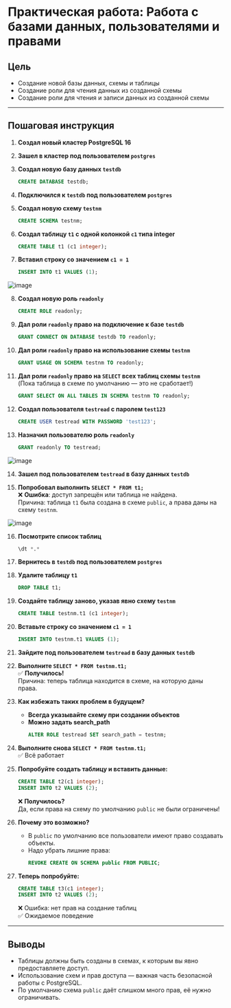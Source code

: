 # Практическая работа: Работа с базами данных, пользователями и правами

## Цель
- Создание новой базы данных, схемы и таблицы
- Создание роли для чтения данных из созданной схемы
- Создание роли для чтения и записи данных из созданной схемы

---

## Пошаговая инструкция

1. **Создал новый кластер PostgreSQL 16**

2. **Зашел в кластер под пользователем `postgres`**

3. **Создал новую базу данных `testdb`**  
   ```sql
   CREATE DATABASE testdb;
   ```

4. **Подключился к `testdb` под пользователем `postgres`**

5. **Создал новую схему `testnm`**  
   ```sql
   CREATE SCHEMA testnm;
   ```

6. **Создал таблицу `t1` с одной колонкой `c1` типа integer**  
   ```sql
   CREATE TABLE t1 (c1 integer);
   ```

7. **Вставил строку со значением `c1 = 1`**  
   ```sql
   INSERT INTO t1 VALUES (1);
   ```
![image](https://github.com/user-attachments/assets/d53a5df8-5f80-436f-a03e-946c409d3aef)


8. **Создал новую роль `readonly`**  
   ```sql
   CREATE ROLE readonly;
   ```

9. **Дал роли `readonly` право на подключение к базе `testdb`**  
   ```sql
   GRANT CONNECT ON DATABASE testdb TO readonly;
   ```

10. **Дал роли `readonly` право на использование схемы `testnm`**  
    ```sql
    GRANT USAGE ON SCHEMA testnm TO readonly;
    ```

11. **Дал роли `readonly` право на `SELECT` всех таблиц схемы `testnm`**  
    (Пока таблица в схеме по умолчанию — это не сработает!)  
    ```sql
    GRANT SELECT ON ALL TABLES IN SCHEMA testnm TO readonly;
    ```

12. **Создал пользователя `testread` с паролем `test123`**  
    ```sql
    CREATE USER testread WITH PASSWORD 'test123';
    ```

13. **Назначил пользователю роль `readonly`**  
    ```sql
    GRANT readonly TO testread;
    ```
![image](https://github.com/user-attachments/assets/d4f05303-d38f-410f-a9cb-70a30c291561)


14. **Зашел под пользователем `testread` в базу данных `testdb`**

15. **Попробовал выполнить `SELECT * FROM t1;`**  
    ❌ **Ошибка**: доступ запрещён или таблица не найдена.  
    Причина: таблица `t1` была создана в схеме `public`, а права даны на схему `testnm`.

![image](https://github.com/user-attachments/assets/db99bd09-207c-45d1-8f59-ac67160aae00)

16. **Посмотрите список таблиц**  
    ```sql
    \dt *.*
    ```

17. **Вернитесь в `testdb` под пользователем `postgres`**

18. **Удалите таблицу `t1`**
    ```sql
    DROP TABLE t1;
    ```

19. **Создайте таблицу заново, указав явно схему `testnm`**  
    ```sql
    CREATE TABLE testnm.t1 (c1 integer);
    ```

20. **Вставьте строку со значением `c1 = 1`**  
    ```sql
    INSERT INTO testnm.t1 VALUES (1);
    ```

21. **Зайдите под пользователем `testread` в базу данных `testdb`**

22. **Выполните `SELECT * FROM testnm.t1;`**  
    ✅ **Получилось!**  
    Причина: теперь таблица находится в схеме, на которую даны права.

23. **Как избежать таких проблем в будущем?**  
    - **Всегда указывайте схему при создании объектов**
    - **Можно задать search_path**
      ```sql
      ALTER ROLE testread SET search_path = testnm;
      ```

24. **Выполните снова `SELECT * FROM testnm.t1;`**  
    ✅ Всё работает

25. **Попробуйте создать таблицу и вставить данные:**  
    ```sql
    CREATE TABLE t2(c1 integer);
    INSERT INTO t2 VALUES (2);
    ```
    ❌ **Получилось?**  
    Да, если права на схему по умолчанию `public` не были ограничены!

26. **Почему это возможно?**  
    - В `public` по умолчанию все пользователи имеют право создавать объекты.
    - Надо убрать лишние права:
      ```sql
      REVOKE CREATE ON SCHEMA public FROM PUBLIC;
      ```

27. **Теперь попробуйте:**  
    ```sql
    CREATE TABLE t3(c1 integer);
    INSERT INTO t2 VALUES (2);
    ```
    ❌ Ошибка: нет прав на создание таблиц  
    ✅ Ожидаемое поведение

---

## Выводы

- Таблицы должны быть созданы в схемах, к которым вы явно предоставляете доступ.
- Использование схем и прав доступа — важная часть безопасной работы с PostgreSQL.
- По умолчанию схема `public` даёт слишком много прав, её нужно ограничивать.
